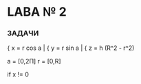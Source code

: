 # LABA № 2 #

### ЗАДАЧИ ###


{ x = r cos a
|
{ y = r sin a
|
{ z = h (R^2 - r^2)

a = [0,2П]
r = [0,R]

if x != 0

